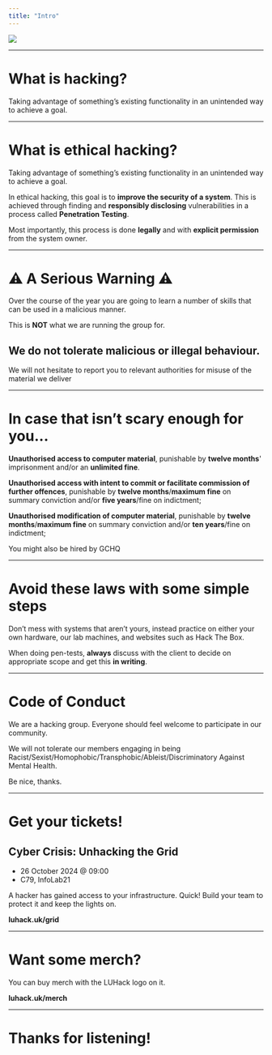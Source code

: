 ```yaml
---
title: "Intro"
---
```


<style>
.montage{
display:flex;
}
.montage *{
max-height:25vh;
}
.scary-text {
    color: #FF0000; /* Red color for a scary effect */
}
.small-text {
    font-size: 14px; /* Reduce the font size for the "GCHQ" bit */
}
#w{
    display: flex;
    flex-direction: row;
    flex-wrap: wrap;
    align-items: center;
    justify-content: space-between;
    height:100%;
}

#w *{
height:100%;
}
#big{
font-size: 4rem;
width:50%;
}
</style>

![](../img/intro632.webp)


---


# What is hacking?

Taking advantage of something’s existing functionality in an unintended way to achieve a goal\.

---


# What is ethical hacking?

Taking advantage of something’s existing functionality in an unintended way to achieve a goal\.

In ethical hacking, this goal is to  **improve the security of a system**. This is achieved through finding and  __responsibly disclosing__  vulnerabilities in a process called  __Penetration Testing__.

Most importantly\, this process is done  __legally__  and with  __explicit permission__  from the system owner.


---


#  ⚠ A Serious Warning ⚠

Over the course of the year you are going to learn a number of skills that can be used in a malicious manner.   

This is  __NOT__ what we are running the group for.

## We do not tolerate malicious or illegal behaviour.

We will not hesitate to report you to relevant authorities for misuse of the material we deliver


---


# In case that isn’t scary enough for you...


**Unauthorised access to computer material**, punishable by **twelve months**' imprisonment and/or an **unlimited fine**.

**Unauthorised access with intent to commit or facilitate commission of further offences**, punishable by **twelve months**/**maximum fine** on summary conviction and/or **five years**/fine on indictment;

**Unauthorised modification of computer material**, punishable by **twelve months**/**maximum fine** on summary conviction and/or **ten years**/fine on indictment;


<span class="small-text">You might also be hired by GCHQ</span>


---


# Avoid these laws with some simple steps

Don’t mess with systems that aren’t yours\, instead practice on either your own hardware\, our lab machines\, and websites such as Hack The Box\.

When doing pen\-tests\, **always** discuss with the client to decide on appropriate scope and get this **in writing**.


---


# Code of Conduct

We are a hacking group\. Everyone should feel welcome to participate in our community\.

We will not tolerate our members engaging in being Racist/Sexist/Homophobic/Transphobic/Ableist/Discriminatory Against Mental Health\.

Be nice\, thanks\.


---


# Get your tickets!

## Cyber Crisis: Unhacking the Grid

- 26 October 2024 @ 09:00
- C79, InfoLab21

A hacker has gained access to your infrastructure. Quick! Build your team to protect it and keep the lights on.

**luhack.uk/grid**

---

# Want some merch?

You can buy merch with the LUHack logo on it.

**luhack.uk/merch**

---

# Thanks for listening!

